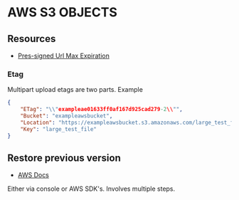 # AWS S3 OBJECTS

## Resources

- [Pres-signed Url Max Expiration](https://aws.amazon.com/premiumsupport/knowledge-center/presigned-url-s3-bucket-expiration/)

### Etag

Multipart upload etags are two parts. Example

```json
{
    "ETag": "\\"exampleae01633ff0af167d925cad279-2\\"",
    "Bucket": "exampleawsbucket",
    "Location": "https://exampleawsbucket.s3.amazonaws.com/large_test_file",
    "Key": "large_test_file"
}
```

## Restore previous version
- [AWS Docs](https://docs.aws.amazon.com/AmazonS3/latest/userguide/RestoringPreviousVersions.html)

Either via console or AWS SDK's. Involves multiple steps.
